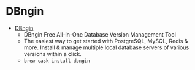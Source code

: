 # DBngin
- [DBngin](https://dbngin.com/)
  -  DBngin Free All-in-One Database Version Management Tool
  - The easiest way to get started with PostgreSQL, MySQL, Redis & more. Install & manage multiple local database servers of various versions within a click.
  - `brew cask install dbngin`
